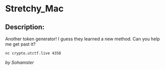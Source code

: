 
# Stretchy_Mac
## Description:
Another token generator! I guess they learned a new method. Can you help me get past it?

`nc crypto.utctf.live 4358`

_by Sohamster_


